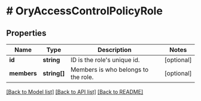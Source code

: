 # # OryAccessControlPolicyRole

## Properties

Name | Type | Description | Notes
------------ | ------------- | ------------- | -------------
**id** | **string** | ID is the role&#39;s unique id. | [optional]
**members** | **string[]** | Members is who belongs to the role. | [optional]

[[Back to Model list]](../../README.md#models) [[Back to API list]](../../README.md#endpoints) [[Back to README]](../../README.md)

